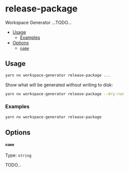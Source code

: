 # release-package

Workspace Generator ...TODO...

<!-- toc -->

- [Usage](#usage)
  - [Examples](#examples)
- [Options](#options)
  - [`name`](#name)

<!-- tocstop -->

## Usage

```sh
yarn nx workspace-generator release-package ...
```

Show what will be generated without writing to disk:

```sh
yarn nx workspace-generator release-package --dry-run
```

### Examples

```sh
yarn nx workspace-generator release-package
```

## Options

#### `name`

Type: `string`

TODO...
